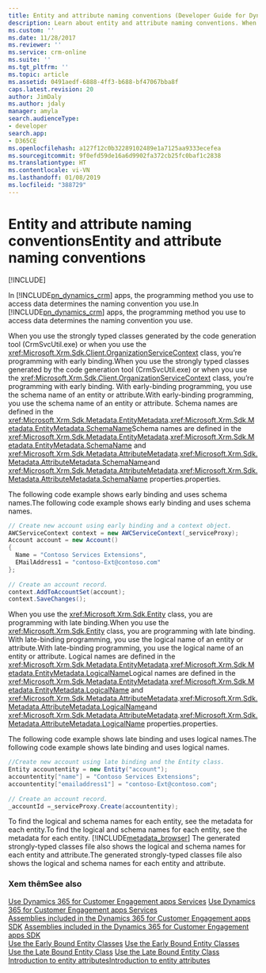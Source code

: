 ```yaml
---
title: Entity and attribute naming conventions (Developer Guide for Dynamics 365 for Customer Engagement)| MicrosoftDocs
description: Learn about entity and attribute naming conventions. When you use the strongly typed classes generated by the code generation tool (CrmSvcUtil.exe) or when you use the OrganizationServiceContext class, you’re programming with early binding. With early-binding programming, you use the schema name of an entity or attribute. When you use the Entity class, you are programming with late binding and that is when you use the logical name of an entity or attribute
ms.custom: ''
ms.date: 11/28/2017
ms.reviewer: ''
ms.service: crm-online
ms.suite: ''
ms.tgt_pltfrm: ''
ms.topic: article
ms.assetid: 0491aedf-6888-4ff3-b688-bf47067bba8f
caps.latest.revision: 20
author: JimDaly
ms.author: jdaly
manager: amyla
search.audienceType:
- developer
search.app:
- D365CE
ms.openlocfilehash: a127f12c0b32289102489e1a7125aa9333ecefea
ms.sourcegitcommit: 9f0efd59de16a6d9902fa372cb25fc0baf1c2838
ms.translationtype: HT
ms.contentlocale: vi-VN
ms.lasthandoff: 01/08/2019
ms.locfileid: "388729"
---
```

# <a name="entity-and-attribute-naming-conventions"></a><span data-ttu-id="973dd-106">Entity and attribute naming conventions</span><span class="sxs-lookup"><span data-stu-id="973dd-106">Entity and attribute naming conventions</span></span>

[!INCLUDE[](../../includes/cc_applies_to_update_9_0_0.md)]

<span data-ttu-id="973dd-107">In [!INCLUDE[pn_dynamics_crm](../../includes/pn-dynamics-crm.md)] apps, the programming method you use to access  data determines the naming convention you use.</span><span class="sxs-lookup"><span data-stu-id="973dd-107">In [!INCLUDE[pn_dynamics_crm](../../includes/pn-dynamics-crm.md)] apps, the programming method you use to access  data determines the naming convention you use.</span></span>  
  
 <span data-ttu-id="973dd-108">When you use the strongly typed classes generated by the code generation tool (CrmSvcUtil.exe) or when you use the <xref:Microsoft.Xrm.Sdk.Client.OrganizationServiceContext> class, you’re programming with early binding.</span><span class="sxs-lookup"><span data-stu-id="973dd-108">When you use the strongly typed classes generated by the code generation tool (CrmSvcUtil.exe) or when you use the <xref:Microsoft.Xrm.Sdk.Client.OrganizationServiceContext> class, you’re programming with early binding.</span></span> <span data-ttu-id="973dd-109">With early-binding programming, you use the schema name of an entity or attribute.</span><span class="sxs-lookup"><span data-stu-id="973dd-109">With early-binding programming, you use the schema name of an entity or attribute.</span></span> <span data-ttu-id="973dd-110">Schema names are defined in the <xref:Microsoft.Xrm.Sdk.Metadata.EntityMetadata>.<xref:Microsoft.Xrm.Sdk.Metadata.EntityMetadata.SchemaName></span><span class="sxs-lookup"><span data-stu-id="973dd-110">Schema names are defined in the <xref:Microsoft.Xrm.Sdk.Metadata.EntityMetadata>.<xref:Microsoft.Xrm.Sdk.Metadata.EntityMetadata.SchemaName></span></span> <span data-ttu-id="973dd-111">and <xref:Microsoft.Xrm.Sdk.Metadata.AttributeMetadata>.<xref:Microsoft.Xrm.Sdk.Metadata.AttributeMetadata.SchemaName></span><span class="sxs-lookup"><span data-stu-id="973dd-111">and <xref:Microsoft.Xrm.Sdk.Metadata.AttributeMetadata>.<xref:Microsoft.Xrm.Sdk.Metadata.AttributeMetadata.SchemaName></span></span> <span data-ttu-id="973dd-112">properties.</span><span class="sxs-lookup"><span data-stu-id="973dd-112">properties.</span></span>  
  
 <span data-ttu-id="973dd-113">The following code example shows early binding and uses schema names.</span><span class="sxs-lookup"><span data-stu-id="973dd-113">The following code example shows early binding and uses schema names.</span></span>  
  
```csharp  
// Create new account using early binding and a context object.  
AWCServiceContext context = new AWCServiceContext(_serviceProxy);  
Account account = new Account()    
{  
  Name = "Contoso Services Extensions",  
  EMailAddress1 = "contoso-Ext@contoso.com"  
};  
  
// Create an account record.
context.AddToAccountSet(account);  
context.SaveChanges();  
```  
  
 <span data-ttu-id="973dd-114">When you use the <xref:Microsoft.Xrm.Sdk.Entity> class, you are programming with late binding.</span><span class="sxs-lookup"><span data-stu-id="973dd-114">When you use the <xref:Microsoft.Xrm.Sdk.Entity> class, you are programming with late binding.</span></span> <span data-ttu-id="973dd-115">With late-binding programming, you use the logical name of an entity or attribute.</span><span class="sxs-lookup"><span data-stu-id="973dd-115">With late-binding programming, you use the logical name of an entity or attribute.</span></span> <span data-ttu-id="973dd-116">Logical names are defined in the <xref:Microsoft.Xrm.Sdk.Metadata.EntityMetadata>.<xref:Microsoft.Xrm.Sdk.Metadata.EntityMetadata.LogicalName></span><span class="sxs-lookup"><span data-stu-id="973dd-116">Logical names are defined in the <xref:Microsoft.Xrm.Sdk.Metadata.EntityMetadata>.<xref:Microsoft.Xrm.Sdk.Metadata.EntityMetadata.LogicalName></span></span> <span data-ttu-id="973dd-117">and <xref:Microsoft.Xrm.Sdk.Metadata.AttributeMetadata>.<xref:Microsoft.Xrm.Sdk.Metadata.AttributeMetadata.LogicalName></span><span class="sxs-lookup"><span data-stu-id="973dd-117">and <xref:Microsoft.Xrm.Sdk.Metadata.AttributeMetadata>.<xref:Microsoft.Xrm.Sdk.Metadata.AttributeMetadata.LogicalName></span></span> <span data-ttu-id="973dd-118">properties.</span><span class="sxs-lookup"><span data-stu-id="973dd-118">properties.</span></span>  
  
 <span data-ttu-id="973dd-119">The following code example shows late binding and uses logical names.</span><span class="sxs-lookup"><span data-stu-id="973dd-119">The following code example shows late binding and uses logical names.</span></span>  
  
```csharp  
//Create new account using late binding and the Entity class.  
Entity accountentity = new Entity("account");  
accountentity["name"] = "Contoso Services Extensions";  
accountentity["emailaddress1"] = "contoso-Ext@contoso.com";  
  
// Create an account record.  
_accountId =_serviceProxy.Create(accountentity);  
```  
  
 <span data-ttu-id="973dd-120">To find the logical and schema names for each entity, see the metadata for each entity.</span><span class="sxs-lookup"><span data-stu-id="973dd-120">To find the logical and schema names for each entity, see the metadata for each entity.</span></span> [!INCLUDE[metadata_browser](../../includes/metadata-browser.md)] <span data-ttu-id="973dd-121">The generated strongly-typed classes file also shows the logical and schema names for each entity and attribute.</span><span class="sxs-lookup"><span data-stu-id="973dd-121">The generated strongly-typed classes file also shows the logical and schema names for each entity and attribute.</span></span>  
  
### <a name="see-also"></a><span data-ttu-id="973dd-122">Xem thêm</span><span class="sxs-lookup"><span data-stu-id="973dd-122">See also</span></span>  
 <span data-ttu-id="973dd-123">[Use Dynamics 365 for Customer Engagement apps Services](use-services-in-code.md) </span><span class="sxs-lookup"><span data-stu-id="973dd-123">[Use Dynamics 365 for Customer Engagement apps Services](use-services-in-code.md) </span></span>  
 <span data-ttu-id="973dd-124">[Assemblies included in the Dynamics 365 for Customer Engagement apps SDK](assemblies-included-sdk.md) </span><span class="sxs-lookup"><span data-stu-id="973dd-124">[Assemblies included in the Dynamics 365 for Customer Engagement apps SDK](assemblies-included-sdk.md) </span></span>  
 <span data-ttu-id="973dd-125">[Use the Early Bound Entity Classes](use-early-bound-entity-classes-code.md) </span><span class="sxs-lookup"><span data-stu-id="973dd-125">[Use the Early Bound Entity Classes](use-early-bound-entity-classes-code.md) </span></span>  
 <span data-ttu-id="973dd-126">[Use the Late Bound Entity Class](use-late-bound-entity-class-code.md) </span><span class="sxs-lookup"><span data-stu-id="973dd-126">[Use the Late Bound Entity Class](use-late-bound-entity-class-code.md) </span></span>  
 [<span data-ttu-id="973dd-127">Introduction to entity attributes</span><span class="sxs-lookup"><span data-stu-id="973dd-127">Introduction to entity attributes</span></span>](../introduction-entity-attributes.md)
